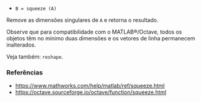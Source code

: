 * `B = squeeze (A)`

Remove as dimensões singulares de `A` e retorna o resultado.

Observe que para compatibilidade com o MATLAB&reg;/Octave, todos os objetos têm no mínimo duas dimensões e os vetores de linha permanecem inalterados.

Veja também: `reshape`.

### Referências

* https://www.mathworks.com/help/matlab/ref/squeeze.html
* https://octave.sourceforge.io/octave/function/squeeze.html
